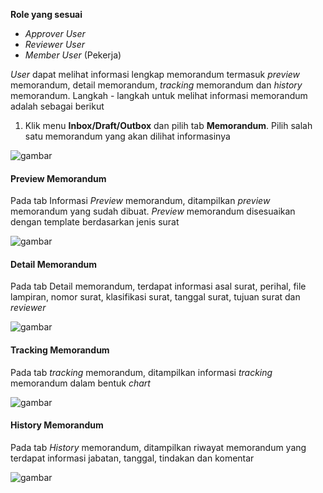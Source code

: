 **Role yang sesuai**

- *Approver User*
- *Reviewer User*
- *Member User* (Pekerja)

_User_ dapat melihat informasi lengkap memorandum termasuk *preview* memorandum, detail memorandum, *tracking* memorandum dan *history* memorandum. Langkah - langkah untuk melihat informasi memorandum adalah sebagai berikut

1. Klik menu **Inbox/Draft/Outbox** dan pilih tab **Memorandum**. Pilih salah satu memorandum yang akan dilihat informasinya

![gambar](SC_Memorandum/MM30.png)

#### Preview Memorandum

Pada tab Informasi *Preview* memorandum, ditampilkan *preview* memorandum yang sudah dibuat. *Preview* memorandum disesuaikan dengan template berdasarkan jenis surat

![gambar](SC_Memorandum/CR01.png)

#### Detail Memorandum

Pada tab Detail memorandum, terdapat informasi asal surat, perihal, file lampiran, nomor surat, klasifikasi surat, tanggal surat, tujuan surat dan *reviewer*

![gambar](SC_Memorandum/MM32.png)

#### Tracking Memorandum

Pada tab *tracking* memorandum, ditampilkan informasi *tracking* memorandum dalam bentuk *chart*

![gambar](SC_Memorandum/MM33.png)

#### History Memorandum

Pada tab *History* memorandum, ditampilkan riwayat memorandum yang terdapat informasi jabatan, tanggal, tindakan dan komentar

![gambar](SC_Memorandum/MM34.png)